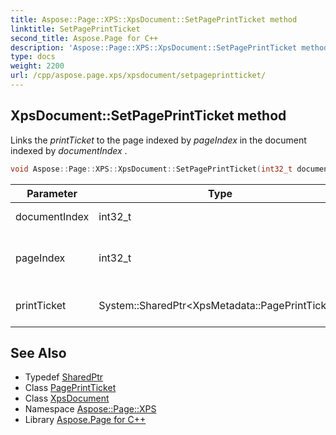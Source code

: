 ```yaml
---
title: Aspose::Page::XPS::XpsDocument::SetPagePrintTicket method
linktitle: SetPagePrintTicket
second_title: Aspose.Page for C++
description: 'Aspose::Page::XPS::XpsDocument::SetPagePrintTicket method. Links the printTicket  to the page indexed by pageIndex  in the document indexed by documentIndex  in C++.'
type: docs
weight: 2200
url: /cpp/aspose.page.xps/xpsdocument/setpageprintticket/
---
```

## XpsDocument::SetPagePrintTicket method


Links the *printTicket*  to the page indexed by *pageIndex*  in the document indexed by *documentIndex* .

```cpp
void Aspose::Page::XPS::XpsDocument::SetPagePrintTicket(int32_t documentIndex, int32_t pageIndex, System::SharedPtr<XpsMetadata::PagePrintTicket> printTicket)
```


| Parameter | Type | Description |
| --- | --- | --- |
| documentIndex | int32_t | Index of the document. |
| pageIndex | int32_t | Index of the page to link the print ticket to. |
| printTicket | System::SharedPtr\<XpsMetadata::PagePrintTicket\> | The print ticket to link. |

## See Also

* Typedef [SharedPtr](../../../system/sharedptr/)
* Class [PagePrintTicket](../../../aspose.page.xps.xpsmetadata/pageprintticket/)
* Class [XpsDocument](../)
* Namespace [Aspose::Page::XPS](../../)
* Library [Aspose.Page for C++](../../../)
